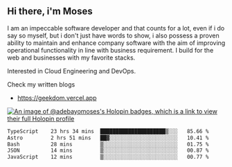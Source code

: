 ## Hi there, i'm Moses

I am an impeccable software developer and that counts for a lot, even if i do say so myself, but i don't just have words to show, i also possess a proven ability to maintain and enhance company software with the aim of improving operational functionality in line with business requirement. I build for the web and businesses with my favorite stacks.

Interested in Cloud Engineering and DevOps.

Check my written blogs
- https://geekdom.vercel.app

[![An image of @adebayomoses's Holopin badges, which is a link to view their full Holopin profile](https://holopin.me/adebayomoses)](https://holopin.io/@adebayomoses)

<!--START_SECTION:waka-->

```txt
TypeScript    23 hrs 34 mins  █████████████████████▒░░░   85.66 %
Astro         2 hrs 51 mins   ██▓░░░░░░░░░░░░░░░░░░░░░░   10.41 %
Bash          28 mins         ▒░░░░░░░░░░░░░░░░░░░░░░░░   01.75 %
JSON          14 mins         ▒░░░░░░░░░░░░░░░░░░░░░░░░   00.87 %
JavaScript    12 mins         ▒░░░░░░░░░░░░░░░░░░░░░░░░   00.77 %
```

<!--END_SECTION:waka-->
